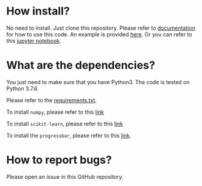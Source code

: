 # How install?

No need to install. Just clone this repository. 
Please refer to [documentation](./docs/LibsvmDataset.html) for how to use this code.
An example is provided [here](./run.py). Or you can refer to this [jupyter notebook](./unitTests.ipynb).

# What are the dependencies?

You just need to make sure that you have Python3. The code is tested on Python 3.7.6.

Please refer to the [requirements.txt](requirements.txt). 

To install `numpy`, please refer to this [link](https://numpy.org/install/)

To install `scikit-learn`, please refer to this [link](https://scikit-learn.org/stable/install.html)

To install the `progressbar`, please refer to this [link](https://github.com/WoLpH/python-progressbar).


# How to report bugs?

Please open an issue in this GitHub repository.
